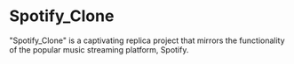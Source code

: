 # Spotify_Clone
"Spotify_Clone" is a captivating replica project that mirrors the functionality of the popular music streaming platform, Spotify.

